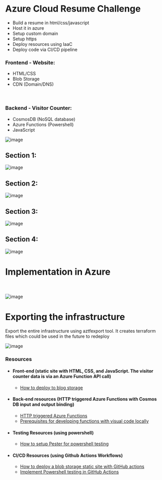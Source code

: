 # Azure Cloud Resume Challenge
- Build a resume in html/css/javascript
- Host it in azure
- Setup custom domain
- Setup https
- Deploy resources using IaaC
- Deploy code via CI/CD pipeline

### Frontend - Website:<br>
- HTML/CSS<br>
- Blob Storage<br>
- CDN (Domain/DNS)<br><br><br>


### Backend - Visitor Counter:<br>
- CosmosDB (NoSQL database)<br>
- Azure Functions (Powershell)<br>
- JavaScript<br>

![image](https://github.com/salman-cissp/azure.resume/assets/134168108/7f5adbc9-16c8-49e4-90b2-a07c6c76df38)


## Section 1:
![image](https://github.com/salman-cissp/azure.resume/assets/134168108/746d5b2b-45a0-4adc-8584-05cf82271d80)

## Section 2:
![image](https://github.com/salman-cissp/azure.resume/assets/134168108/30fdcb76-ecd3-4747-9188-81fe0e63acb3)

## Section 3:
![image](https://github.com/salman-cissp/azure.resume/assets/134168108/8e563489-05bd-4ee1-aa40-c47faf8f3a9d)

## Section 4:
![image](https://github.com/salman-cissp/azure.resume/assets/134168108/6492d4d0-22c9-4b21-9405-f5817a1fe12f)

# Implementation in Azure
<br><br>
![image](https://github.com/salman-cissp/azure.resume/assets/134168108/e3c89d94-0311-46a3-9962-c2e27def1047)

# Exporting the infrastructure 
Export the entire infrastructure using aztfexport tool. It creates terraform files which could be used in the future to redeploy

![image](https://github.com/salman-cissp/azure.resume/assets/134168108/867ad099-55d6-4868-b93a-6394564aed4b)


### Resources

 - #### Front-end (static site with HTML, CSS, and JavaScript. The visitor counter data is via an Azure Function API call)
    - [How to deploy to blog storage](https://learn.microsoft.com/en-us/azure/storage/blobs/storage-blob-static-website-host)

 - #### Back-end resources (HTTP triggered Azure Functions with Cosmos DB input and output binding)
    - [HTTP triggered Azure Functions](https://learn.microsoft.com/en-us/azure/azure-functions/functions-bindings-http-webhook-trigger?tabs=python-v2%2Cin-process%2Cfunctionsv2&pivots=programming-language-powershell)
    - [Prerequisites for developing functions with visual code locally](https://learn.microsoft.com/en-us/azure/azure-functions/create-first-function-vs-code-powershell)

 - #### Testing Resources (using powershell) 
    - [How to setup Pester for powershell testing](https://pester.dev/docs/quick-start)


 - #### CI/CD Resources (using Github Actions Workflows)
    - [How to deploy a blob storage static site with GitHub actions](https://learn.microsoft.com/en-us/azure/storage/blobs/storage-blobs-static-site-github-actions?tabs=userlevel)
    - [Implement Powershell testing in GitHub Actions](https://docs.github.com/en/actions/automating-builds-and-tests/building-and-testing-powershell)








  











 





 





 





 





 



 



 



 



















